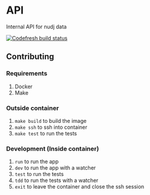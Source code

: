 # API

Internal API for nudj data

[![Codefresh build status]( https://g.codefresh.io/api/badges/build?repoOwner=nudj&repoName=api&branch=master&pipelineName=api&accountName=collingo&key=eyJhbGciOiJIUzI1NiJ9.NThhZDVhYzdhOGU4YWUwMTAwMzQ4MTcz.LswrznCGW0BHHD1jCDCg-EWQm_-4_j0qwWCvUTZcCYA&type=cf-1)]( https://g.codefresh.io/repositories/nudj/api/builds?filter=trigger:build;branch:master;service:58beeff76c43a40100f9f561~api)

## Contributing

### Requirements

1. Docker
1. Make

### Outside container

1. `make build` to build the image
1. `make ssh` to ssh into container
1. `make test` to run the tests

### Development (Inside container)

1. `run` to run the app
1. `dev` to run the app with a watcher
1. `test` to run the tests
1. `tdd` to run the tests with a watcher
1. `exit` to leave the container and close the ssh session
